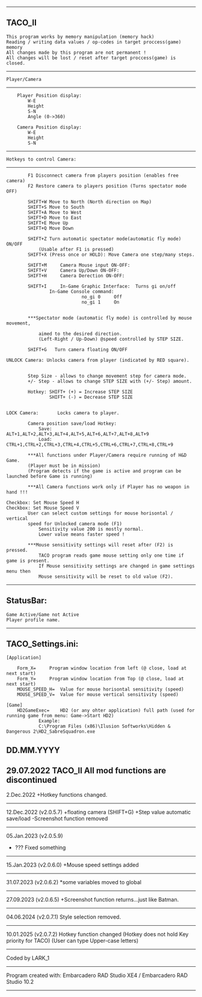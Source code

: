 ----------------------------------------------------------------------------------------
TACO_II
----------------------------------------------------------------------------------------

	This program works by memory manipulation (memory hack)
	Reading / writing data values / op-codes in target proccess(game) memory
	All changes made by this program are not permanent !
	All changes will be lost / reset after target proccess(game) is closed.

----------------------------------------------------------------------------------------
	Player/Camera
----------------------------------------------------------------------------------------

		Player Position display:
			W-E
			Height
			S-N
			Angle (0->360)

		Camera Position display:
			W-E
			Height
			S-N

----------------------------------------------------------------------------------------
	Hotkeys to control Camera:
----------------------------------------------------------------------------------------
			F1 Disconnect camera from players position (enables free camera)
			F2 Restore camera to players position (Turns spectator mode OFF)
				
			SHIFT+W Move to North (North direction on Map)	
			SHIFT+S Move to South
			SHIFT+A Move to West	
			SHIFT+D Move to East
			SHIFT+E Move Up
			SHIFT+Q Move Down

			SHIFT+Z Turn automatic spectator mode(automatic fly mode) ON/OFF 
				(Usable after F1 is pressed)
			SHIFT+X (Press once or HOLD): Move Camera one step/many steps.

			SHIFT+M		Camera Mouse input ON-OFF:	
			SHIFT+V		Camera Up/Down ON-OFF:		
			SHIFT+H		Camera Derection ON-OFF:	

			SHIFT+I 	In-Game Graphic Interface:  Turns gi on/off     
					In-Game Console command: 
								no_gi 0		Off
								no_gi 1		On

				
			***Spectator mode (automatic fly mode) is controlled by mouse movement, 
			
				aimed to the desired direction.
				(Left-Right / Up-Down) @speed controlled by STEP SIZE.

			SHIFT+G   Turn camera floating ON/OFF

	UNLOCK Camera: Unlocks camera from player (indicated by RED square).


			Step Size - allows to change movement step for camera mode.
			+/- Step - allows to change STEP SIZE with (+/- Step) amount.

			Hotkey: SHIFT+ (+) = Increase STEP SIZE
					SHIFT+ (-) = Decrease STEP SIZE


	LOCK Camera:	   Locks camera to player.
			
			Camera position save/load Hotkey:
				Save: ALT+1,ALT+2,ALT+3,ALT+4,ALT+5,ALT+6,ALT+7,ALT+8,ALT+9
				Load: CTRL+1,CTRL+2,CTRL+3,CTRL+4,CTRL+5,CTRL+6,CTRL+7,CTRL+8,CTRL+9

			***All functions under Player/Camera require running of H&D Game.
			(Player must be in mission) 
			(Program detects if the game is active and program can be launched before Game is running)
			
			***All Camera functions work only if Player has no weapon in hand !!!
	
	Checkbox: Set Mouse Speed H
	Checkbox: Set Mouse Speed V
			User can select custom settings for mouse horisontal / vertical 
			speed for Unlocked camera mode (F1)
				Sensitivity value 200 is mostly normal.
				Lower value means faster speed !

			***Mouse sensitivity settings will reset after (F2) is pressed.
				TACO program reads game mouse setting only one time if game is present.
				If Mouse sensitivity settings are changed in game settings menu	then
				Mouse sensitivity will be reset to old value (F2).


----------------------------------------------------------------------------------------
StatusBar:
---------------------------------------------------------------------------------------- 	
	Game Active/Game not Active
	Player profile name.



----------------------------------------------------------------------------------------
TACO_Settings.ini:
----------------------------------------------------------------------------------------
	[Application]

		Form_X=		Program window location from left (@ close, load at next start)
		Form_Y=		Program window location from Top (@ close, load at next start)
		MOUSE_SPEED_H=  Value for mouse horisontal sensitivity (speed)
		MOUSE_SPEED_V=  Value for mouse vertical sensitivity (speed)

	[Game]
		HD2GameExec=    HD2 (or any ohter application) full path (used for running game from menu: Game->Start HD2)
				Example: 
				C:\Program Files (x86)\Ilusion Softworks\Hidden & Dangerous 2\HD2_SabreSquadron.exe







DD.MM.YYYY
----------------------------------------------------------------------------------------
29.07.2022    TACO_II
	All mod functions are discontinued
----------------------------------------------------------------------------------------
2.Dec.2022
+Hotkey functions changed.

----------------------------------------------------------------------------------------
12.Dec.2022 (v2.0.5.7)
+floating camera (SHIFT+G)
+Step value automatic save/load
-Screenshot function removed

----------------------------------------------------------------------------------------
05.Jan.2023 (v2.0.5.9)
+ ??? Fixed something

----------------------------------------------------------------------------------------
15.Jan.2023 (v2.0.6.0)
+Mouse speed settings added

----------------------------------------------------------------------------------------
31.07.2023 (v2.0.6.2)
*some variables moved to global

----------------------------------------------------------------------------------------
27.09.2023 (v2.0.6.5)
+Screenshot function returns...just like Batman.

----------------------------------------------------------------------------------------
04.06.2024 (v2.0.7.1)
Style selection removed.

----------------------------------------------------------------------------------------
10.01.2025 (v2.0.7.2)
Hotkey function changed
	(Hotkey does not hold Key priority for TACO)
	(User can type Upper-case letters)












----------------------------------------------------------------------------------------
Coded by LARK_1

----------------------------------------------------------------------------------------
Program created with: Embarcadero RAD Studio XE4 / Embarcadero RAD Studio 10.2

----------------------------------------------------------------------------------------
